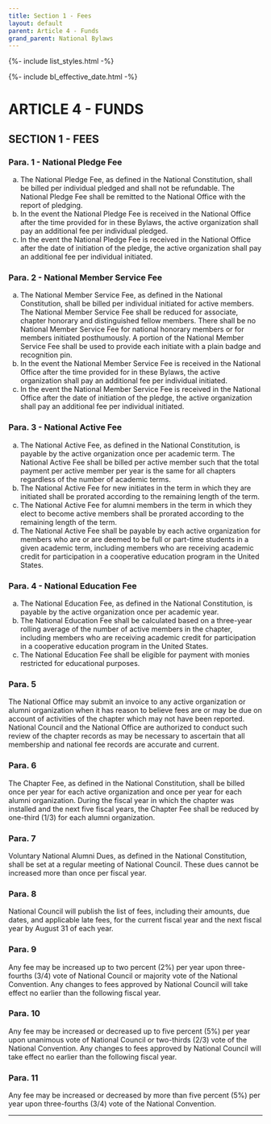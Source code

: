 ```yaml
---
title: Section 1 - Fees
layout: default
parent: Article 4 - Funds
grand_parent: National Bylaws
---
```


{%- include list_styles.html -%}

{%- include bl_effective_date.html -%}

# ARTICLE 4 - FUNDS

## SECTION 1 - FEES

### Para. 1 - National Pledge Fee

<ol type="a">
<li>The National Pledge Fee, as defined in the National Constitution, shall be billed per individual pledged and shall not be refundable. The National Pledge Fee shall be remitted to the National Office with the report of pledging.
</li>
<li>In the event the National Pledge Fee is received in the National 
Office after the time provided for in these Bylaws, the active 
organization shall pay an additional fee per 
individual pledged.
</li>
<li>In the event the National Pledge Fee is received in the National 
Office after the date of initiation of the pledge, the active organization 
shall pay an additional fee per individual initiated.
</li>
</ol>

### Para. 2 - National Member Service Fee

<ol type="a">
<li>The National Member Service Fee, as defined in the National Constitution, shall be billed per individual initiated for active members. The National Member Service Fee shall be reduced for associate, chapter honorary and distinguished fellow members. There shall be no National Member Service Fee for national honorary members or for members initiated posthumously. A portion of the National Member Service Fee shall be used to provide each initiate with a plain badge and recognition pin.
</li>
<li>In the event the National Member Service Fee is received in the 
National Office after the time provided for in these Bylaws, the active 
organization shall pay an additional fee per individual initiated.
</li>
<li>In the event the National Member Service Fee is received in the 
National Office after the date of initiation of the pledge, the active 
organization shall pay an additional fee per individual initiated.
</li>
</ol>

### Para. 3 - National Active Fee

<ol type="a">
<li>The National Active Fee, as defined in the National Constitution, is payable by the active organization once per academic term. The National Active Fee shall be billed per active member such that the total payment per active member per year is the same for all chapters regardless of the number of academic terms.
</li>

<li>The National Active Fee for new initiates in the term in which they 
are initiated shall be prorated according to the remaining length of the 
term.
</li>
<li>The National Active Fee for alumni members in the term in which they 
elect to become active members shall be prorated according to the 
remaining length of the term.
</li>
<li>The National Active Fee shall be payable by each active organization for members who are or are deemed to be full or part-time students in a given academic term, including members who are receiving academic credit for participation in a cooperative education program in the United States.
</li>
</ol>

### Para. 4 - National Education Fee

<ol type="a">
<li>The National Education Fee, as defined in the National Constitution, is payable by the active organization once per academic year.
</li>

<li>The National Education Fee shall be calculated based on a three-year rolling average of the number of active members in the chapter, including members who are receiving academic credit for participation in a cooperative education program in the United States.
</li>
<li>The National Education Fee shall be eligible for payment with monies restricted for educational purposes.
</li>
</ol>

### Para. 5

The National Office may submit an invoice to any active organization or alumni organization when it has 
reason to believe fees are or may be due on account of activities of the 
chapter which may not have been reported.  National Council and the 
National Office are authorized to conduct such review of the chapter 
records as may be necessary to ascertain that all membership and national 
fee records are accurate and current.

### Para. 6

The Chapter Fee, as defined in the National Constitution, shall be billed once per year for each active organization and once per year for each alumni organization. During the fiscal year in which the chapter was installed and the next five fiscal years, the Chapter Fee shall be reduced by one-third (1/3) for each alumni organization.

### Para. 7

Voluntary National Alumni Dues, as defined in the National Constitution, shall be set at a regular meeting of National Council.  These dues cannot be increased more than once per fiscal year.

### Para. 8

National Council will publish the list of fees, including their amounts, due dates, and applicable late fees, for the current fiscal year and the next fiscal year by August 31 of each year.

### Para. 9

Any fee may be increased up to two percent (2%) per year upon three-fourths (3/4) vote of National Council or majority vote of the National Convention. Any changes to fees approved by National Council will take effect no earlier than the following fiscal year.

### Para. 10

Any fee may be increased or decreased up to five percent (5%) per year upon unanimous vote of National Council or two-thirds (2/3) vote of the National Convention. Any changes to fees approved by National Council will take effect no earlier than the following fiscal year.

### Para. 11

Any fee may be increased or decreased by more than five percent (5%) per year upon three-fourths (3/4) vote of the National Convention.

---

